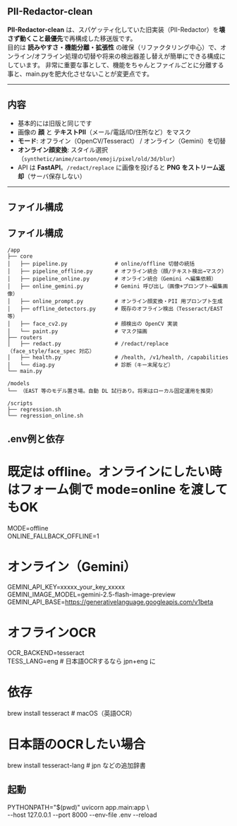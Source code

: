 ## PII-Redactor-clean

**PII-Redactor-clean** は、スパゲッティ化していた旧実装（PII-Redactor）を**壊さず動くこと最優先**で再構成した移送版です。  
目的は **読みやすさ・機能分離・拡張性** の確保（リファクタリング中心）で、オンライン/オフライン処理の切替や将来の検出器差し替えが簡単にできる構成にしています。
非常に重要な事として、機能をちゃんとファイルごとに分離する事と、main.pyを肥大化させないことが変更点です。

---

## 内容
- 基本的には旧版と同じです
- 画像の **顔** と **テキストPII**（メール/電話/ID/住所など）をマスク
- **モード**: オフライン（OpenCV/Tesseract） / オンライン（Gemini）を切替
- **オンライン顔変換**: スタイル選択（`synthetic/anime/cartoon/emoji/pixel/old/3d/blur`）
- API は **FastAPI**。`/redact/replace` に画像を投げると **PNG をストリーム返却**（サーバ保存しない）

---

## ファイル構成
## ファイル構成

```plaintext
/app
├── core
│   ├── pipeline.py               # online/offline 切替の統括
│   ├── pipeline_offline.py       # オフライン統合（顔/テキスト検出→マスク）
│   ├── pipeline_online.py        # オンライン統合（Gemini へ編集依頼）
│   ├── online_gemini.py          # Gemini 呼び出し（画像+プロンプト→編集画像）
│   ├── online_prompt.py          # オンライン顔変換・PII 用プロンプト生成
│   ├── offline_detectors.py      # 既存のオフライン検出（Tesseract/EAST 等）
│   ├── face_cv2.py               # 顔検出の OpenCV 実装
│   └── paint.py                  # マスク描画
├── routers
│   ├── redact.py                 # /redact/replace（face_style/face_spec 対応）
│   ├── health.py                 # /health, /v1/health, /capabilities
│   └── diag.py                   # 診断（キー末尾など）
└── main.py

/models
└── （EAST 等のモデル置き場。自動 DL 試行あり。将来はローカル固定運用を推奨）

/scripts
├── regression.sh
└── regression_online.sh
```



## .env例と依存
# 既定は offline。オンラインにしたい時はフォーム側で mode=online を渡してもOK
MODE=offline　<br>
ONLINE_FALLBACK_OFFLINE=1

# オンライン（Gemini）
GEMINI_API_KEY=xxxxx_your_key_xxxxx <br>
GEMINI_IMAGE_MODEL=gemini-2.5-flash-image-preview <br>
GEMINI_API_BASE=https://generativelanguage.googleapis.com/v1beta

# オフラインOCR
OCR_BACKEND=tesseract        <br>
TESS_LANG=eng                # 日本語OCRするなら jpn+eng に

# 依存
brew install tesseract            # macOS（英語OCR）
# 日本語のOCRしたい場合
brew install tesseract-lang       # jpn などの追加辞書

## 起動
PYTHONPATH="$(pwd)" uvicorn app.main:app \ <br>
  --host 127.0.0.1 --port 8000 --env-file .env --reload

